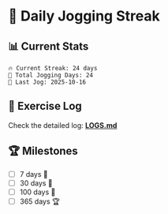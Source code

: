 # 🏃 Daily Jogging Streak

## 📊 Current Stats

```
🔥 Current Streak: 24 days
🏃 Total Jogging Days: 24
📅 Last Jog: 2025-10-16
```

## 📝 Exercise Log

Check the detailed log: **[LOGS.md](logs/LOGS.md)**

## 🏆 Milestones

- [ ] 7 days 🌱
- [ ] 30 days 🌿
- [ ] 100 days 🌳
- [ ] 365 days 🏆